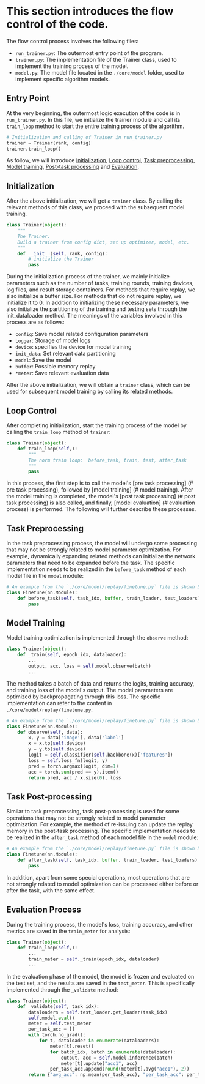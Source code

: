 # This section introduces the flow control of the code.

The flow control process involves the following files:
- `run_trainer.py`: The outermost entry point of the program.
- `trainer.py`: The implementation file of the Trainer class, used to implement the training process of the model.
- `model.py`: The model file located in the `./core/model` folder, used to implement specific algorithm models.

## Entry Point

At the very beginning, the outermost logic execution of the code is in `run_trainer.py`. In this file, we initialize the trainer module and call its `train_loop` method to start the entire training process of the algorithm.

```python
# Initialization and calling of Trainer in run_trainer.py
trainer = Trainer(rank, config)
trainer.train_loop()
```

As follow, we will introduce [Initialization](#Initialization), [Loop control](#loop-control), [Task preprocessing](#task-preprocessing), [Model training](#model-training), [Post-task processing](#task-post-processing) and [Evaluation](#evaluation-process).



## Initialization

After the above initialization, we will get a `trainer` class. By calling the relevant methods of this class, we proceed with the subsequent model training.

```python
class Trainer(object):
    """
    The Trainer.
    Build a trainer from config dict, set up optimizer, model, etc.
    """
    def __init__(self, rank, config):
        # initialize the Trainer
        pass
```
During the initialization process of the trainer, we mainly initialize parameters such as the number of tasks, training rounds, training devices, log files, and result storage containers. For methods that require replay, we also initialize a buffer size. For methods that do not require replay, we initialize it to 0. In addition to initializing these necessary parameters, we also initialize the partitioning of the training and testing sets through the init_dataloader method. The meanings of the variables involved in this process are as follows:
- `config`: Save model related configuration parameters
- `Logger`: Storage of model logs
- `device`: specifies the device for model training
- ` init_data `: Set relevant data partitioning
- `model`: Save the model
- `buffer`: Possible memory replay
- `*meter`: Save relevant evaluation data

After the above initialization, we will obtain a `trainer` class, which can be used for subsequent model training by calling its related methods.

## Loop Control

After completing initialization, start the training process of the model by calling the `train_loop` method of `trainer`:
```python
class Trainer(object):
    def train_loop(self,):
        """
        The norm train loop:  before_task, train, test, after_task
        """
        pass
```
In this process, the first step is to call the model's [pre task processing] (# pre task processing), followed by [model training] (# model training). After the model training is completed, the model's [post task processing] (# post task processing) is also called, and finally, [model evaluation] (# evaluation process) is performed. The following will further describe these processes.

## Task Preprocessing

In the task preprocessing process, the model will undergo some processing that may not be strongly related to model parameter optimization. For example, dynamically expanding related methods can initialize the network parameters that need to be expanded before the task. The specific implementation needs to be realized in the `before_task` method of each model file in the `model` module:

```python
# An example from the `./core/model/replay/finetune.py` file is shown below
class Finetune(nn.Module):
    def before_task(self, task_idx, buffer, train_loader, test_loaders):
        pass
```

## Model Training

Model training optimization is implemented through the `observe` method:

```python
class Trainer(object):
    def _train(self, epoch_idx, dataloader):
        ...
        output, acc, loss = self.model.observe(batch)
        ...
```
The method takes a batch of data and returns the logits, training accuracy, and training loss of the model's output. The model parameters are optimized by backpropagating through this loss. The specific implementation can refer to the content in `./core/model/replay/finetune.py`:
```python
# An example from the `./core/model/replay/finetune.py` file is shown below
class Finetune(nn.Module):
    def observe(self, data):
        x, y = data['image'], data['label']
        x = x.to(self.device)
        y = y.to(self.device)
        logit = self.classifier(self.backbone(x)['features'])
        loss = self.loss_fn(logit, y)
        pred = torch.argmax(logit, dim=1)
        acc = torch.sum(pred == y).item()
        return pred, acc / x.size(0), loss
```

## Task Post-processing

Similar to task preprocessing, task post-processing is used for some operations that may not be strongly related to model parameter optimization. For example, the method of re-issuing can update the replay memory in the post-task processing. The specific implementation needs to be realized in the `after_task` method of each model file in the `model` module:

```python
# An example from the `./core/model/replay/finetune.py` file is shown below
class Finetune(nn.Module):
    def after_task(self, task_idx, buffer, train_loader, test_loaders):
        pass
```

In addition, apart from some special operations, most operations that are not strongly related to model optimization can be processed either before or after the task, with the same effect.

## Evaluation Process

During the training process, the model's loss, training accuracy, and other metrics are saved in the `train_meter` for analysis:

```python
class Trainer(object):
    def train_loop(self,):
        ...
        train_meter = self._train(epoch_idx, dataloader)
        ...
```

In the evaluation phase of the model, the model is frozen and evaluated on the test set, and the results are saved in the `test_meter`. This is specifically implemented through the `_validate` method:

```python
class Trainer(object):
    def _validate(self, task_idx):
        dataloaders = self.test_loader.get_loader(task_idx)
        self.model.eval()
        meter = self.test_meter
        per_task_acc = []
        with torch.no_grad():
            for t, dataloader in enumerate(dataloaders):
                meter[t].reset()
                for batch_idx, batch in enumerate(dataloader):
                    output, acc = self.model.inference(batch)
                    meter[t].update("acc1", acc)
                per_task_acc.append(round(meter[t].avg("acc1"), 2))
        return {"avg_acc": np.mean(per_task_acc), "per_task_acc": per_task_acc}
```